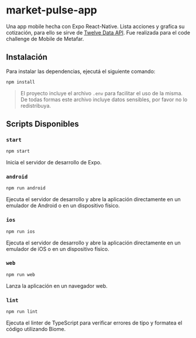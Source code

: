 # market-pulse-app

Una app mobile hecha con Expo React-Native. Lista acciones y grafica su cotización, para ello se sirve de [Twelve Data API](https://twelvedata.com/docs). Fue realizada para el code challenge de Mobile de Metafar.

## Instalación

Para instalar las dependencias, ejecutá el siguiente comando:

```bash
npm install
```

> El proyecto incluye el archivo `.env` para facilitar el uso de la misma. De todas formas este archivo incluye datos sensibles, por favor no lo redistribuya.

## Scripts Disponibles

### `start`

```bash
npm start
```

Inicia el servidor de desarrollo de Expo.

### `android`

```bash
npm run android
```

Ejecuta el servidor de desarrollo y abre la aplicación directamente en un emulador de Android o en un dispositivo físico.

### `ios`

```bash
npm run ios
```

Ejecuta el servidor de desarrollo y abre la aplicación directamente en un emulador de iOS o en un dispositivo físico.

### `web`

```bash
npm run web
```

Lanza la aplicación en un navegador web.

### `lint`

```bash
npm run lint
```

Ejecuta el linter de TypeScript para verificar errores de tipo y formatea el código utilizando Biome.
